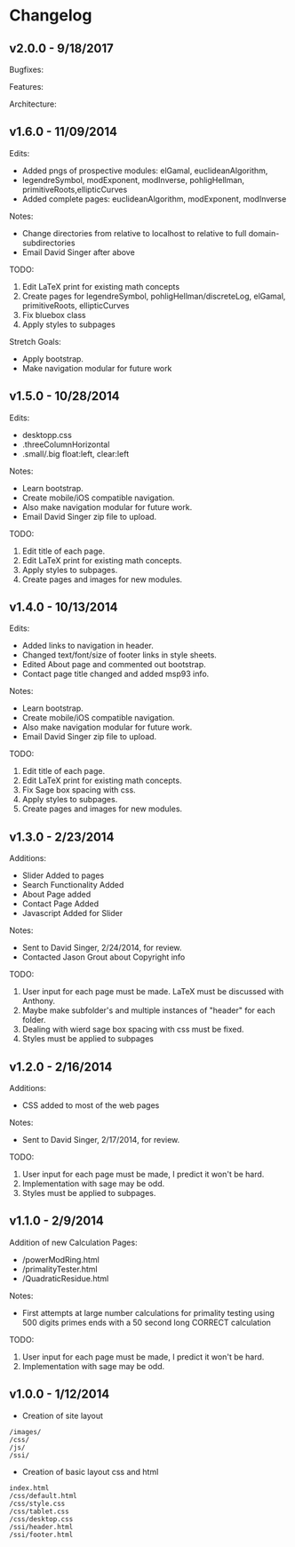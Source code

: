 # Changelog

## v2.0.0 - 9/18/2017

Bugfixes:

Features:

Architecture:

## v1.6.0 - 11/09/2014

Edits:
* Added pngs of prospective modules: elGamal, euclideanAlgorithm,
* legendreSymbol, modExponent, modInverse, pohligHellman, primitiveRoots,ellipticCurves
* Added complete pages: euclideanAlgorithm, modExponent, modInverse

Notes:
* Change directories from relative to localhost to relative to full domain-subdirectories
* Email David Singer after above

TODO:
1. Edit LaTeX print for existing math concepts
2. Create pages for legendreSymbol, pohligHellman/discreteLog, elGamal, primitiveRoots, ellipticCurves
3. Fix bluebox class
4. Apply styles to subpages

Stretch Goals:
* Apply bootstrap.
* Make navigation modular for future work

## v1.5.0 - 10/28/2014

Edits:
* desktopp.css
* .threeColumnHorizontal
* .small/.big float:left, clear:left

Notes:
* Learn bootstrap.
* Create mobile/iOS compatible navigation.
* Also make navigation modular for future work.
* Email David Singer zip file to upload.

TODO:
1. Edit title of each page.
2. Edit LaTeX print for existing math concepts.
3. Apply styles to subpages.
4. Create pages and images for new modules.

## v1.4.0 - 10/13/2014

Edits:
* Added links to navigation in header.
* Changed text/font/size of footer links in style sheets.
* Edited About page and commented out bootstrap.
* Contact page title changed and added msp93 info.

Notes:
* Learn bootstrap.
* Create mobile/iOS compatible navigation.
* Also make navigation modular for future work.
* Email David Singer zip file to upload.

TODO:
1. Edit title of each page.
2. Edit LaTeX print for existing math concepts.
3. Fix Sage box spacing with css.
4. Apply styles to subpages.
5. Create pages and images for new modules.

## v1.3.0 - 2/23/2014

Additions:
* Slider Added to pages
* Search Functionality Added
* About Page added
* Contact Page Added
* Javascript Added for Slider

Notes:
* Sent to David Singer, 2/24/2014, for review.
* Contacted Jason Grout about Copyright info

TODO:
1. User input for each page must be made. LaTeX must be discussed with Anthony.
2. Maybe make subfolder's and multiple instances of "header" for each folder.
3. Dealing with wierd sage box spacing with css must be fixed.
4. Styles must be applied to subpages

## v1.2.0 - 2/16/2014

Additions:
* CSS added to most of the web pages


Notes:
* Sent to David Singer, 2/17/2014, for review.

TODO:
1. User input for each page must be made, I predict it won't be hard.
2. Implementation with sage may be odd.
3. Styles must be applied to subpages.

## v1.1.0 - 2/9/2014

Addition of new Calculation Pages:
* /powerModRing.html
* /primalityTester.html
* /QuadraticResidue.html

Notes:
* First attempts at large number calculations for primality testing
using 500 digits primes ends with a 50 second long CORRECT calculation

TODO:

1. User input for each page must be made, I predict it won't be hard.
2. Implementation with sage may be odd.

## v1.0.0 - 1/12/2014

* Creation of site layout

```
/images/
/css/
/js/
/ssi/
```

* Creation of basic layout css and html

```
index.html
/css/default.html
/css/style.css
/css/tablet.css
/css/desktop.css
/ssi/header.html
/ssi/footer.html
```
